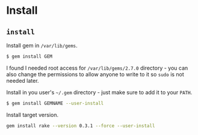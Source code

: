 # Install

## `install`

Install gem in `/var/lib/gems`.

```sh
$ gem install GEM
```

I found I needed root access for `/var/lib/gems/2.7.0` directory - you can also change the permissions to allow anyone to write to it so `sudo` is not needed later.

Install in you user's `~/.gem` directory - just make sure to add it to your `PATH`.

```sh
$ gem install GEMNAME --user-install
```

Install target version.

```sh
gem install rake --version 0.3.1 --force --user-install
```
